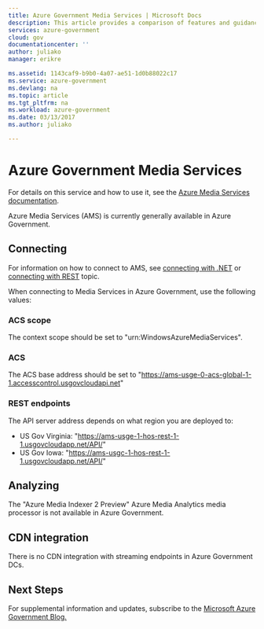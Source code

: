 ```yaml
---
title: Azure Government Media Services | Microsoft Docs
description: This article provides a comparison of features and guidance on developing applications for Azure Government.
services: azure-government
cloud: gov
documentationcenter: ''
author: juliako
manager: erikre

ms.assetid: 1143caf9-b9b0-4a07-ae51-1d0b88022c17
ms.service: azure-government
ms.devlang: na
ms.topic: article
ms.tgt_pltfrm: na
ms.workload: azure-government
ms.date: 03/13/2017
ms.author: juliako

---
```

# Azure Government Media Services 

For details on this service and how to use it, see the [Azure Media Services documentation](../media-services/index.md).

Azure Media Services (AMS) is currently generally available in Azure Government.

## Connecting  

For information on how to connect to AMS, see [connecting with .NET](../media-services/media-services-dotnet-connect-programmatically.md) or [connecting with REST](../media-services/media-services-rest-connect-programmatically.md) topic.

When connecting to Media Services in Azure Government, use the following values:

### ACS scope

The context scope should be set to "urn:WindowsAzureMediaServices".

### ACS

The ACS base address should be set to "<https://ams-usge-0-acs-global-1-1.accesscontrol.usgovcloudapi.net>"

### REST endpoints

The API server address depends on what region you are deployed to:

- US Gov Virginia: "<https://ams-usge-1-hos-rest-1-1.usgovcloudapp.net/API/>"
- US Gov Iowa: "<https://ams-usgc-1-hos-rest-1-1.usgovcloudapp.net/API/>"

## Analyzing

The "Azure Media Indexer 2 Preview" Azure Media Analytics media processor is not available in Azure Government.

## CDN integration

There is no CDN integration with streaming endpoints in Azure Government DCs.

## Next Steps
For supplemental information and updates, subscribe to the
<a href="https://blogs.msdn.microsoft.com/azuregov/">Microsoft Azure Government Blog. </a>


